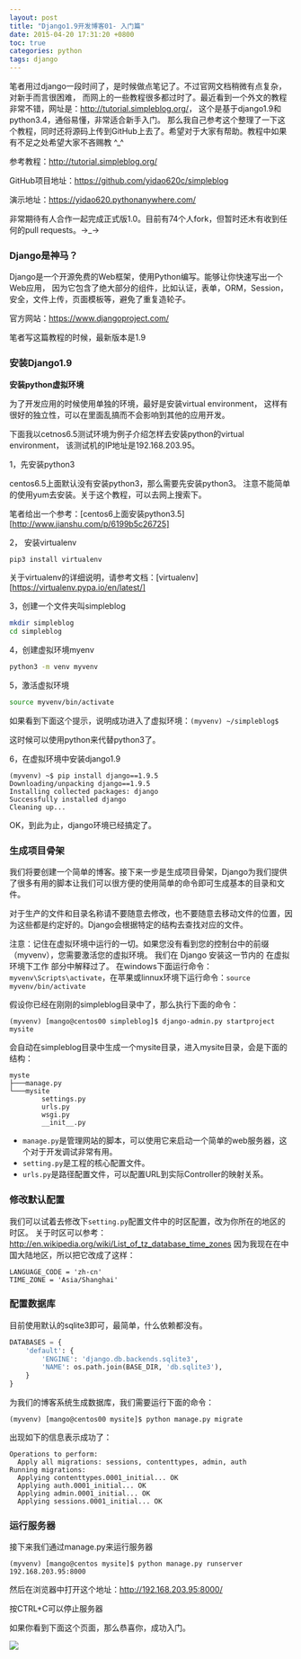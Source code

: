 ```yaml
---
layout: post
title: "Django1.9开发博客01- 入门篇"
date: 2015-04-20 17:31:20 +0800
toc: true
categories: python
tags: django
---
```


笔者用过django一段时间了，是时候做点笔记了。不过官网文档稍微有点复杂，对新手而言很困难，
而网上的一些教程很多都过时了。最近看到一个外文的教程非常不错，网址是：<http://tutorial.simpleblog.org/>，
这个是基于django1.9和python3.4，通俗易懂，非常适合新手入门。
那么我自己参考这个整理了一下这个教程，同时还将源码上传到GitHub上去了。希望对于大家有帮助。教程中如果有不足之处希望大家不吝赐教 ^_^

参考教程：<http://tutorial.simpleblog.org/>

GitHub项目地址：<https://github.com/yidao620c/simpleblog>

演示地址：<https://yidao620.pythonanywhere.com/><!--more-->

非常期待有人合作一起完成正式版1.0。目前有74个人fork，但暂时还木有收到任何的pull requests。→_→

### Django是神马？

Django是一个开源免费的Web框架，使用Python编写。能够让你快速写出一个Web应用，
因为它包含了绝大部分的组件，比如认证，表单，ORM，Session，安全，文件上传，页面模板等，避免了重复造轮子。

官方网站：<https://www.djangoproject.com/>

笔者写这篇教程的时候，最新版本是1.9

### 安装Django1.9

**安装python虚拟环境**

为了开发应用的时候使用单独的环境，最好是安装virtual environment，
这样有很好的独立性，可以在里面乱搞而不会影响到其他的应用开发。

下面我以cetnos6.5测试环境为例子介绍怎样去安装python的virtual environment，
该测试机的IP地址是192.168.203.95。

1，先安装python3

centos6.5上面默认没有安装python3，那么需要先安装python3。
注意不能简单的使用yum去安装。关于这个教程，可以去网上搜索下。

笔者给出一个参考：[centos6上面安装python3.5][http://www.jianshu.com/p/6199b5c26725]

2， 安装virtualenv

``` bash
pip3 install virtualenv
```
关于virtualenv的详细说明，请参考文档：[virtualenv][https://virtualenv.pypa.io/en/latest/]

3，创建一个文件夹叫simpleblog
``` bash
mkdir simpleblog
cd simpleblog
```

4，创建虚拟环境myenv
``` bash
python3 -m venv myvenv
```

5，激活虚拟环境
``` bash
source myvenv/bin/activate
```

如果看到下面这个提示，说明成功进入了虚拟环境：`(myvenv) ~/simpleblog$`

这时候可以使用python来代替python3了。

6，在虚拟环境中安装django1.9
```
(myvenv) ~$ pip install django==1.9.5
Downloading/unpacking django==1.9.5
Installing collected packages: django
Successfully installed django
Cleaning up...
```

OK，到此为止，django环境已经搞定了。

### 生成项目骨架

我们将要创建一个简单的博客。接下来一步是生成项目骨架，Django为我们提供了很多有用的脚本让我们可以很方便的使用简单的命令即可生成基本的目录和文件。

对于生产的文件和目录名称请不要随意去修改，也不要随意去移动文件的位置，因为这些都是约定好的。Django会根据特定的结构去查找对应的文件。

注意：记住在虚拟环境中运行的一切。如果您没有看到您的控制台中的前缀 （myvenv），您需要激活您的虚拟环境。
我们在 Django 安装这一节内的 在虚拟环境下工作 部分中解释过了。
在windows下面运行命令：`myvenv\Scripts\activate`，在苹果或linnux环境下运行命令：`source myvenv/bin/activate`

假设你已经在刚刚的simpleblog目录中了，那么执行下面的命令：
```
(myvenv) [mango@centos00 simpleblog]$ django-admin.py startproject mysite
```
会自动在simpleblog目录中生成一个mysite目录，进入mysite目录，会是下面的结构：
```
myste
├───manage.py
└───mysite
        settings.py
        urls.py
        wsgi.py
        __init__.py
```

* `manage.py`是管理网站的脚本，可以使用它来启动一个简单的web服务器，这个对于开发调试非常有用。
* `setting.py`是工程的核心配置文件。
* `urls.py`是路径配置文件，可以配置URL到实际Controller的映射关系。

### 修改默认配置

我们可以试着去修改下`setting.py`配置文件中的时区配置，改为你所在的地区的时区。
关于时区可以参考：<http://en.wikipedia.org/wiki/List_of_tz_database_time_zones>
因为我现在在中国大陆地区，所以把它改成了这样：
```
LANGUAGE_CODE = 'zh-cn'
TIME_ZONE = 'Asia/Shanghai'
```

### 配置数据库
目前使用默认的sqlite3即可，最简单，什么依赖都没有。
``` python
DATABASES = {
    'default': {
        'ENGINE': 'django.db.backends.sqlite3',
        'NAME': os.path.join(BASE_DIR, 'db.sqlite3'),
    }
}
```

为我们的博客系统生成数据库，我们需要运行下面的命令：
```
(myvenv) [mango@centos00 mysite]$ python manage.py migrate
```

出现如下的信息表示成功了：
```
Operations to perform:
  Apply all migrations: sessions, contenttypes, admin, auth
Running migrations:
  Applying contenttypes.0001_initial... OK
  Applying auth.0001_initial... OK
  Applying admin.0001_initial... OK
  Applying sessions.0001_initial... OK
```

### 运行服务器
接下来我们通过manage.py来运行服务器
```
(myvenv) [mango@centos mysite]$ python manage.py runserver 192.168.203.95:8000
```

然后在浏览器中打开这个地址：http://192.168.203.95:8000/

按CTRL+C可以停止服务器

如果你看到下面这个页面，那么恭喜你，成功入门。

![](http://yidaospace.qiniudn.com/dj001.jpg)

[install-python3-on-centos6]: http://www.shayanderson.com/linux/install-python-3-on-centos-6-server.htm
[virtualenv]: http://docs.python-guide.org/en/latest/dev/virtualenvs/
